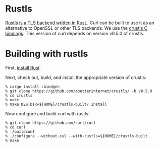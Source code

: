 # Rustls

[Rustls is a TLS backend written in Rust.](https://docs.rs/rustls/). Curl can
be built to use it as an alternative to OpenSSL or other TLS backends. We use
the [crustls C bindings](https://github.com/abetterinternet/crustls/). This
version of curl depends on version v0.5.0 of crustls.

# Building with rustls

First, [install Rust](https://rustup.rs/).

Next, check out, build, and install the appropriate version of crustls:

    % cargo install cbindgen
    % git clone https://github.com/abetterinternet/crustls/ -b v0.5.0
    % cd crustls
    % make
    % make DESTDIR=${HOME}/crustls-built/ install

Now configure and build curl with rustls:

    % git clone https://github.com/curl/curl
    % cd curl
    % ./buildconf
    % ./configure --without-ssl --with-rustls=${HOME}/crustls-built
    % make
